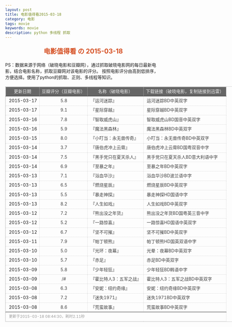 ```yaml
---
layout: post
title: 电影值得看2015-03-18
category: 电影
tags: movie
keywords: movie 
description: python 多线程 抓取
---
```

<h2 style="text-align:center;color:#D54E21;margin:20px auto">电影值得看 の 2015-03-18</h2>
<div>PS：数据来源于网络（破晓电影和豆瓣网），通过抓取破晓电影网的每日最新电影，结合电影名称，抓取豆瓣网对该电影的评分。
按照电影评分由高到低排序，方便选择。使用了python的抓取、正则、多线程等知识。</div>
<table id="movietb">
	<thead>
		<tr>
			<td min-width="100px">更新日期</td>
			<td min-width="100px">豆瓣评分（豆瓣电影）</td>
			<td min-width="300px">名称（破晓电影）</td>
			<td>下载链接（破晓电影，复制链接到迅雷）</td>
		</tr>
	</thead>
	<tbody>
		<tr>
			<td>2015-03-17</td>
			<td style="color:#FF5138!important;text-align:center;"><a href="http://movie.douban.com/subject/25725308/" target="_blank">5.8</a></td>
			<td>『<a href="http://www.poxiao.com/movie/38178.html" target="_blank">运河迷踪</a>』</td>
			<td><a href="ftp://8:8@p13.poxiao.com:8202/[www.poxiao.com破晓电影]运河迷踪BD中英双字.rmvb" target="_blank">运河迷踪BD中英双字</a></td>
		</tr>
				<tr>
			<td>2015-03-17</td>
			<td style="color:#FF5138!important;text-align:center;"><a href="http://movie.douban.com/subject/1889243/" target="_blank">9.1</a></td>
			<td>『<a href="http://www.poxiao.com/movie/38177.html" target="_blank">星际穿越</a>』</td>
			<td><a href="ftp://7:7@p13.poxiao.com:8202/[www.poxiao.com破晓电影]星际穿越BD中英双字.rmvb" target="_blank">星际穿越BD中英双字</a></td>
		</tr>
				<tr>
			<td>2015-03-16</td>
			<td style="color:#FF5138!important;text-align:center;"><a href="http://movie.douban.com/subject/10807909/" target="_blank">7.8</a></td>
			<td>『<a href="http://www.poxiao.com/movie/37962.html" target="_blank">智取威虎山</a>』</td>
			<td><a href="ftp://5:5@p13.poxiao.com:8202/[www.poxiao.com破晓电影]智取威虎山BD国音中英双字.rmvb" target="_blank">智取威虎山BD国音中英双字</a></td>
		</tr>
				<tr>
			<td>2015-03-16</td>
			<td style="color:#FF5138!important;text-align:center;"><a href="http://movie.douban.com/subject/10546762/" target="_blank">5.9</a></td>
			<td>『<a href="http://www.poxiao.com/movie/38176.html" target="_blank">魔法黑森林</a>』</td>
			<td><a href="ftp://6:6@p13.poxiao.com:8202/[www.poxiao.com破晓电影]魔法黑森林BD中英双字.rmvb" target="_blank">魔法黑森林BD中英双字</a></td>
		</tr>
				<tr>
			<td>2015-03-15</td>
			<td style="color:#FF5138!important;text-align:center;"><a href="http://movie.douban.com/subject/26258872/" target="_blank">8.0</a></td>
			<td>『<a href="http://www.poxiao.com/movie/38173.html" target="_blank">小叮当：永无兽传奇</a>』</td>
			<td><a href="ftp://4:4@p13.poxiao.com:8202/[www.poxiao.com破晓电影]小叮当：永无兽传奇BD中英双字.rmvb" target="_blank">小叮当：永无兽传奇BD中英双字</a></td>
		</tr>
				<tr>
			<td>2015-03-14</td>
			<td style="color:#FF5138!important;text-align:center;"><a href="http://movie.douban.com/subject/25972411/" target="_blank">3.7</a></td>
			<td>『<a href="http://www.poxiao.com/movie/38172.html" target="_blank">唐伯虎冲上云霄</a>』</td>
			<td><a href="ftp://3:3@p13.poxiao.com:8202/[www.poxiao.com破晓电影]唐伯虎冲上云霄BD国粤双音中字.mkv" target="_blank">唐伯虎冲上云霄BD国粤双音中字</a></td>
		</tr>
				<tr>
			<td>2015-03-14</td>
			<td style="color:#FF5138!important;text-align:center;"><a href="http://movie.douban.com/subject/25823076/" target="_blank">7.5</a></td>
			<td>『<a href="http://www.poxiao.com/movie/38171.html" target="_blank">黑手党只在夏天杀人</a>』</td>
			<td><a href="ftp://2:2@p13.poxiao.com:8202/[www.poxiao.com破晓电影]黑手党只在夏天杀人BD意大利语中字.rmvb" target="_blank">黑手党只在夏天杀人BD意大利语中字</a></td>
		</tr>
				<tr>
			<td>2015-03-14</td>
			<td style="color:#FF5138!important;text-align:center;"><a href="http://movie.douban.com/subject/24742719/" target="_blank">6.9</a></td>
			<td>『<a href="http://www.poxiao.com/movie/38170.html" target="_blank">至暴之年</a>』</td>
			<td><a href="ftp://1:1@p13.poxiao.com:8202/[www.poxiao.com破晓电影]至暴之年BD中英双字.rmvb" target="_blank">至暴之年BD中英双字</a></td>
		</tr>
				<tr>
			<td>2015-03-13</td>
			<td style="color:#FF5138!important;text-align:center;"><a href="http://movie.douban.com/subject/25917239/" target="_blank">7.1</a></td>
			<td>『<a href="http://www.poxiao.com/movie/38167.html" target="_blank">浴血华沙</a>』</td>
			<td><a href="ftp://7:7@p13.poxiao.com:8202/[www.poxiao.com破晓电影]浴血华沙BD波兰语中字.rmvb" target="_blank">浴血华沙BD波兰语中字</a></td>
		</tr>
				<tr>
			<td>2015-03-13</td>
			<td style="color:#FF5138!important;text-align:center;"><a href="http://movie.douban.com/subject/25820277/" target="_blank">6.5</a></td>
			<td>『<a href="http://www.poxiao.com/movie/38169.html" target="_blank">燃烧星辰</a>』</td>
			<td><a href="ftp://8:8@p13.poxiao.com:8202/[www.poxiao.com破晓电影]燃烧星辰BD中英双字.rmvb" target="_blank">燃烧星辰BD中英双字</a></td>
		</tr>
				<tr>
			<td>2015-03-13</td>
			<td style="color:#FF5138!important;text-align:center;"><a href="http://movie.douban.com/subject/25746414/" target="_blank">5.5</a></td>
			<td>『<a href="http://www.poxiao.com/movie/38168.html" target="_blank">暴走神探</a>』</td>
			<td><a href="ftp://5:5@p13.poxiao.com:8202/[www.poxiao.com破晓电影]暴走神探HD国语中字.rmvb" target="_blank">暴走神探HD国语中字</a></td>
		</tr>
				<tr>
			<td>2015-03-13</td>
			<td style="color:#FF5138!important;text-align:center;"><a href="http://movie.douban.com/subject/23431760/" target="_blank">8.2</a></td>
			<td>『<a href="http://www.poxiao.com/movie/38166.html" target="_blank">人生如戏</a>』</td>
			<td><a href="ftp://6:6@p13.poxiao.com:8202/[www.poxiao.com破晓电影]人生如戏BD中英双字.mkv" target="_blank">人生如戏BD中英双字</a></td>
		</tr>
				<tr>
			<td>2015-03-12</td>
			<td style="color:#FF5138!important;text-align:center;"><a href="http://movie.douban.com/subject/26220731/" target="_blank">7.2</a></td>
			<td>『<a href="http://www.poxiao.com/movie/38165.html" target="_blank">熊出没之年货</a>』</td>
			<td><a href="ftp://4:4@p13.poxiao.com:8202/[www.poxiao.com破晓电影]熊出没之年货BD国粤英三音中字.mkv" target="_blank">熊出没之年货BD国粤英三音中字</a></td>
		</tr>
				<tr>
			<td>2015-03-12</td>
			<td style="color:#FF5138!important;text-align:center;"><a href="http://movie.douban.com/subject/25880244/" target="_blank">5.2</a></td>
			<td>『<a href="http://www.poxiao.com/movie/38090.html" target="_blank">一路惊喜</a>』</td>
			<td><a href="ftp://3:3@p13.poxiao.com:8202/[www.poxiao.com破晓电影]一路惊喜HD国语中英双字.mkv" target="_blank">一路惊喜HD国语中英双字</a></td>
		</tr>
				<tr>
			<td>2015-03-12</td>
			<td style="color:#FF5138!important;text-align:center;"><a href="http://movie.douban.com/subject/10548265/" target="_blank">6.7</a></td>
			<td>『<a href="http://www.poxiao.com/movie/38164.html" target="_blank">坚不可摧</a>』</td>
			<td><a href="ftp://2:2@p13.poxiao.com:8202/[www.poxiao.com破晓电影]坚不可摧BD中英双字.rmvb" target="_blank">坚不可摧BD中英双字</a></td>
		</tr>
				<tr>
			<td>2015-03-11</td>
			<td style="color:#FF5138!important;text-align:center;"><a href="http://movie.douban.com/subject/2998373/" target="_blank">7.9</a></td>
			<td>『<a href="http://www.poxiao.com/movie/38163.html" target="_blank">帕丁顿熊</a>』</td>
			<td><a href="ftp://1:1@p13.poxiao.com:8202/[www.poxiao.com破晓电影]帕丁顿熊HD国英双语中字.mkv" target="_blank">帕丁顿熊HD国英双语中字</a></td>
		</tr>
				<tr>
			<td>2015-03-10</td>
			<td style="color:#FF5138!important;text-align:center;"><a href="http://movie.douban.com/subject/25925163/" target="_blank">5.0</a></td>
			<td>『<a href="http://www.poxiao.com/movie/38160.html" target="_blank">光环：夜幕</a>』</td>
			<td><a href="ftp://8:8@p13.poxiao.com:8202/[www.poxiao.com破晓电影]光晕：夜幕BD中英双字.rmvb" target="_blank">光晕：夜幕BD中英双字</a></td>
		</tr>
				<tr>
			<td>2015-03-10</td>
			<td style="color:#FF5138!important;text-align:center;"><a href="http://movie.douban.com/subject/10727845/" target="_blank">5.7</a></td>
			<td>『<a href="http://www.poxiao.com/movie/38159.html" target="_blank">赤足</a>』</td>
			<td><a href="ftp://7:7@p13.poxiao.com:8202/[www.poxiao.com破晓电影]赤足BD中英双字.rmvb" target="_blank">赤足BD中英双字</a></td>
		</tr>
				<tr>
			<td>2015-03-09</td>
			<td style="color:#FF5138!important;text-align:center;"><a href="http://movie.douban.com/subject/25863916/" target="_blank">5.8</a></td>
			<td>『<a href="http://www.poxiao.com/movie/38156.html" target="_blank">少年轻狂</a>』</td>
			<td><a href="ftp://5:5@p13.poxiao.com:8202/[www.poxiao.com破晓电影]少年轻狂BD韩语中字.rmvb" target="_blank">少年轻狂BD韩语中字</a></td>
		</tr>
				<tr>
			<td>2015-03-09</td>
			<td style="color:#FF5138!important;text-align:center;"><a href="0" target="_blank">/#</a></td>
			<td>『<a href="http://www.poxiao.com/movie/38132.html" target="_blank">霍比特人3：五军之战</a>』</td>
			<td><a href="ftp://6:6@p13.poxiao.com:8202/[www.poxiao.com破晓电影]霍比特人3：五军之战BD中英双字.rmvb" target="_blank">霍比特人3：五军之战BD中英双字</a></td>
		</tr>
				<tr>
			<td>2015-03-08</td>
			<td style="color:#FF5138!important;text-align:center;"><a href="http://movie.douban.com/subject/6873740/" target="_blank">6.3</a></td>
			<td>『<a href="http://www.poxiao.com/movie/38152.html" target="_blank">安妮：纽约奇缘</a>』</td>
			<td><a href="ftp://2:2@p13.poxiao.com:8202/[www.poxiao.com破晓电影]安妮：纽约奇缘BD中英双字.rmvb" target="_blank">安妮：纽约奇缘BD中英双字</a></td>
		</tr>
				<tr>
			<td>2015-03-08</td>
			<td style="color:#FF5138!important;text-align:center;"><a href="http://movie.douban.com/subject/24876979/" target="_blank">7.2</a></td>
			<td>『<a href="http://www.poxiao.com/movie/38155.html" target="_blank">迷失1971</a>』</td>
			<td><a href="ftp://4:4@p13.poxiao.com:8202/[www.poxiao.com破晓电影]迷失1971BD中英双字.rmvb" target="_blank">迷失1971BD中英双字</a></td>
		</tr>
				<tr>
			<td>2015-03-08</td>
			<td style="color:#FF5138!important;text-align:center;"><a href="http://movie.douban.com/subject/24750126/" target="_blank">8.6</a></td>
			<td>『<a href="http://www.poxiao.com/movie/38154.html" target="_blank">荒蛮故事</a>』</td>
			<td><a href="ftp://3:3@p13.poxiao.com:8202/[www.poxiao.com破晓电影]荒蛮故事BD中英双字.rmvb " target="_blank">荒蛮故事BD中英双字</a></td>
		</tr>
			</tbody>
	<tfoot>
		<tr>
			<td colspan="4">更新于2015-03-18 08:44:30，耗时2.11秒</td>
		</tr>
	</tfoot>
</table>	<style>
	#movietb {width:790px;border:1px #CCCCCC solid;font-size:14px;margin:20px auto;}
	#movietb td {border:1px #CCCCCC dotted;line-height:24px;vertical-align: middle;}
	#movietb a {text-decoration:none;color:#464646; text-shadow:0 1px 0 #F2F2F2;border:0!important}
	#movietb a:hover {text-decoration:underline;color:#D54E21;}
	#movietb tbody tr:hover{background:#CCC}
	#movietb thead {background-color:#666;color:#eee;text-align:center}
	#movietb tbody {text-align:left;}
	#movietb tbody td {padding-left:10px;}
	#movietb tfoot td,.size {padding-left: 10px;font-size:12px;color:#999}
</style>